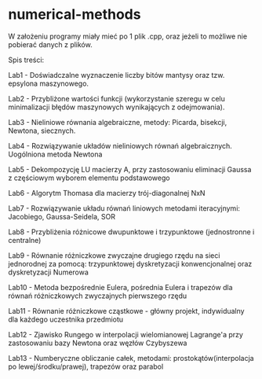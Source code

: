 # numerical-methods

W założeniu programy miały mieć po 1 plik .cpp, oraz jeżeli to możliwe nie pobierać danych z plików.

Spis treści:

Lab1 - Doświadczalne wyznaczenie liczby bitów mantysy oraz tzw. epsylona maszynowego.

Lab2 - Przybliżone wartości funkcji (wykorzystanie szeregu w celu minimalizacji błędów maszynowych wynikających z odejmowania).

Lab3 - Nieliniowe równania algebraiczne, metody: Picarda, bisekcji, Newtona, siecznych.

Lab4 - Rozwiązywanie układów nieliniowych równań algebraicznych. Uogólniona metoda Newtona

Lab5 - Dekompozycję LU macierzy A, przy zastosowaniu eliminacji Gaussa z częściowym wyborem elementu podstawowego

Lab6 - Algorytm Thomasa dla macierzy trój-diagonalnej NxN

Lab7 - Rozwiązywanie układu równań liniowych metodami iteracyjnymi: Jacobiego, Gaussa-Seidela, SOR

Lab8 - Przybliżenia różnicowe dwupunktowe i trzypunktowe  (jednostronne i centralne)

Lab9 - Równanie różniczkowe zwyczajne drugiego rzędu na sieci jednorodnej za pomocą: trzypunktowej dyskretyzacji konwencjonalnej oraz dyskretyzacji Numerowa

Lab10 - Metoda bezpośrednie Eulera, pośrednia Eulera i trapezów dla równań różniczkowych zwyczajnych pierwszego rzędu

Lab11 - Równanie różniczkowe cząstkowe - główny projekt, indywidualny dla każdego uczestnika przedmiotu

Lab12 - Zjawisko Rungego w interpolacji wielomianowej Lagrange'a przy zastosowaniu bazy Newtona oraz węzłów Czybyszewa

Lab13 - Numberyczne obliczanie całek, metodami: prostokątów(interpolacja po lewej/środku/prawej), trapezów oraz parabol

